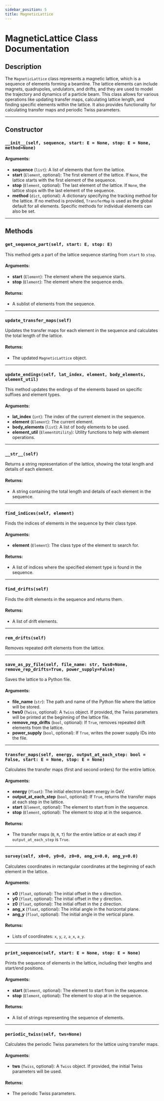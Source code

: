 ```yaml
---
sidebar_position: 5
title: MagneticLattice
---
```


# MagneticLattice Class Documentation

## Description

The `MagneticLattice` class represents a magnetic lattice, which is a sequence of elements forming a beamline. The lattice elements can include magnets, quadrupoles, undulators, and drifts, and they are used to model the trajectory and dynamics of a particle beam. This class allows for various operations like updating transfer maps, calculating lattice length, and finding specific elements within the lattice. It also provides functionality for calculating transfer maps and periodic Twiss parameters.

---

## Constructor

### `__init__(self, sequence, start: E = None, stop: E = None, method=None)`

#### Arguments:
- **sequence** (`list`): A list of elements that form the lattice.
- **start** (`Element`, optional): The first element of the lattice. If `None`, the lattice starts with the first element of the sequence.
- **stop** (`Element`, optional): The last element of the lattice. If `None`, the lattice stops with the last element of the sequence.
- **method** (`dict`, optional): A dictionary specifying the tracking method for the lattice. If no method is provided, `TransferMap` is used as the global default for all elements. Specific methods for individual elements can also be set.

---

## Methods

### `get_sequence_part(self, start: E, stop: E)`

This method gets a part of the lattice sequence starting from `start` to `stop`.

#### Arguments:
- **start** (`Element`): The element where the sequence starts.
- **stop** (`Element`): The element where the sequence ends.

#### Returns:
- A sublist of elements from the sequence.

---

### `update_transfer_maps(self)`

Updates the transfer maps for each element in the sequence and calculates the total length of the lattice.

#### Returns:
- The updated `MagneticLattice` object.

---

### `update_endings(self, lat_index, element, body_elements, element_util)`

This method updates the endings of the elements based on specific suffixes and element types.

#### Arguments:
- **lat_index** (`int`): The index of the current element in the sequence.
- **element** (`Element`): The current element.
- **body_elements** (`list`): A list of body elements to be used.
- **element_util** (`ElementUtility`): Utility functions to help with element operations.

---

### `__str__(self)`

Returns a string representation of the lattice, showing the total length and details of each element.

#### Returns:
- A string containing the total length and details of each element in the sequence.

---

### `find_indices(self, element)`

Finds the indices of elements in the sequence by their class type.

#### Arguments:
- **element** (`Element`): The class type of the element to search for.

#### Returns:
- A list of indices where the specified element type is found in the sequence.

---

### `find_drifts(self)`

Finds the drift elements in the sequence and returns them.

#### Returns:
- A list of drift elements.

---

### `rem_drifts(self)`

Removes repeated drift elements from the lattice.

---

### `save_as_py_file(self, file_name: str, tws0=None, remove_rep_drifts=True, power_supply=False)`

Saves the lattice to a Python file.

#### Arguments:
- **file_name** (`str`): The path and name of the Python file where the lattice will be stored.
- **tws0** (`Twiss`, optional): A `Twiss` object. If provided, the Twiss parameters will be printed at the beginning of the lattice file.
- **remove_rep_drifts** (`bool`, optional): If `True`, removes repeated drift elements from the lattice.
- **power_supply** (`bool`, optional): If `True`, writes the power supply IDs into the file.

---

### `transfer_maps(self, energy, output_at_each_step: bool = False, start: E = None, stop: E = None)`

Calculates the transfer maps (first and second orders) for the entire lattice.

#### Arguments:
- **energy** (`float`): The initial electron beam energy in GeV.
- **output_at_each_step** (`bool`, optional): If `True`, returns the transfer maps at each step in the lattice.
- **start** (`Element`, optional): The element to start from in the sequence.
- **stop** (`Element`, optional): The element to stop at in the sequence.

#### Returns:
- The transfer maps (`B`, `R`, `T`) for the entire lattice or at each step if `output_at_each_step` is `True`.

---

### `survey(self, x0=0, y0=0, z0=0, ang_x=0.0, ang_y=0.0)`

Calculates coordinates in rectangular coordinates at the beginning of each element in the lattice.

#### Arguments:
- **x0** (`float`, optional): The initial offset in the x direction.
- **y0** (`float`, optional): The initial offset in the y direction.
- **z0** (`float`, optional): The initial offset in the z direction.
- **ang_x** (`float`, optional): The initial angle in the horizontal plane.
- **ang_y** (`float`, optional): The initial angle in the vertical plane.

#### Returns:
- Lists of coordinates: `x`, `y`, `z`, `a_x`, `a_y`.

---

### `print_sequence(self, start: E = None, stop: E = None)`

Prints the sequence of elements in the lattice, including their lengths and start/end positions.

#### Arguments:
- **start** (`Element`, optional): The element to start from in the sequence.
- **stop** (`Element`, optional): The element to stop at in the sequence.

#### Returns:
- A list of strings representing the sequence of elements.

---

### `periodic_twiss(self, tws=None)`

Calculates the periodic Twiss parameters for the lattice using transfer maps.

#### Arguments:
- **tws** (`Twiss`, optional): A `Twiss` object. If provided, the initial Twiss parameters will be used.

#### Returns:
- The periodic Twiss parameters.